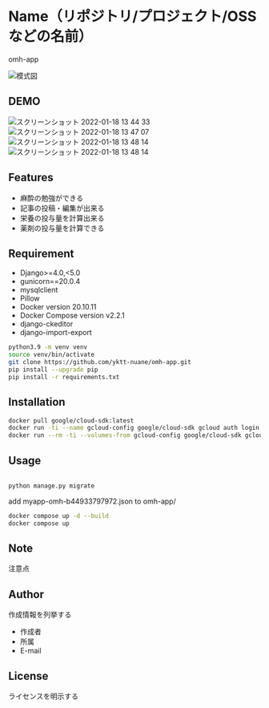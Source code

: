 # Name（リポジトリ/プロジェクト/OSSなどの名前）

omh-app

![模式図](https://user-images.githubusercontent.com/61369434/152098775-f1fe7ae4-bbdd-4979-8634-7b6d45fce597.png)


## DEMO

![スクリーンショット 2022-01-18 13 44 33](https://user-images.githubusercontent.com/61369434/149872436-7522d921-33fc-4f85-84cc-f8eebb901ae1.png)
![スクリーンショット 2022-01-18 13 47 07](https://user-images.githubusercontent.com/61369434/149872641-befd0c1f-260e-423a-b220-1cd48b44a531.png)
![スクリーンショット 2022-01-18 13 48 14](https://user-images.githubusercontent.com/61369434/149872772-9286dd16-6c47-4635-be33-084c2a28209a.png)
![スクリーンショット 2022-01-18 13 48 14](https://user-images.githubusercontent.com/61369434/149872772-9286dd16-6c47-4635-be33-084c2a28209a.png)

## Features

* 麻酔の勉強ができる
* 記事の投稿・編集が出来る
* 栄養の投与量を計算出来る
* 薬剤の投与量を計算できる

## Requirement

* Django>=4.0,<5.0
* gunicorn==20.0.4
* mysqlclient
* Pillow
* Docker version 20.10.11
* Docker Compose version v2.2.1
* django-ckeditor
* django-import-export

```bash
python3.9 -m venv venv
source venv/bin/activate
git clone https://github.com/yktt-nuane/omh-app.git
pip install --upgrade pip
pip install -r requirements.txt
```

## Installation

```bash
docker pull google/cloud-sdk:latest
docker run -ti --name gcloud-config google/cloud-sdk gcloud auth login
docker run --rm -ti --volumes-from gcloud-config google/cloud-sdk gcloud compute instances list --project myapp-omh
```

## Usage

```bash

python manage.py migrate
```

add myapp-omh-b44933797972.json to omh-app/

```bash
docker compose up -d --build
docker compose up
```

## Note

注意点

## Author

作成情報を列挙する

* 作成者
* 所属
* E-mail

## License

ライセンスを明示する
